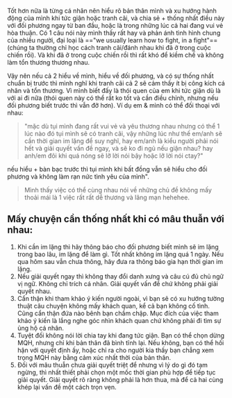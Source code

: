 Tốt hơn nữa là từng cá nhân nên hiểu rõ bản thân mình và xu hướng hành động của mình khi tức giận hoặc tranh cãi, và chia sẻ + thống nhất điều này với đối phương ngay từ ban đầu, hoặc là trong những lúc cả hai đang vui vẻ hòa thuận. Có 1 câu nói này mình thấy rất hay và phản ánh tình hình chung của nhiều người, đại loại là =="we usually learn how to fight, in a fight"== (chúng ta thường chỉ học cách tranh cãi/đánh nhau khi đã ở trong cuộc chiến rồi). Và khi đã ở trong cuộc chiến rồi thì rất khó để kiềm chế và không làm tổn thương thương nhau. 

Vậy nên nếu cả 2 hiểu về mình, hiểu về đối phương, và có sự thống nhất chuẩn bị trước thì mình nghĩ khi tranh cãi cả 2 sẽ cảm thấy ít bị công kích cá nhân và tổn thương. Vì mình biết đấy là thói quen của em khi tức giận dù là với ai đi nữa (thói quen này có thể rất ko tốt và cần điều chỉnh, nhưng nếu đối phương biết trước thì vẫn đỡ hơn). Ví dụ em & mình có thể đối thoại với nhau: 
>"mặc dù tụi mình đang rất vui vẻ và yêu thương nhau nhưng có thể 1 lúc nào đó tụi mình sẽ có tranh cãi, vậy những lúc như thế em/anh sẽ cần thời gian im lặng để suy nghĩ, hay em/anh là kiểu người phải nói hết và giải quyết vấn đề ngay, và sẽ ko đi ngủ nếu giận nhau? hay anh/em đôi khi quá nóng sẽ lỡ lời nói bậy hoặc lỡ lời nói ctay?" 

nếu hiểu + bàn bạc trước thì tụi mình khi bất đồng vẫn sẽ hiểu cho đối phương và không làm rạn nức tình yêu của mình". 

> Mình thấy việc có thể cùng nhau nói về những chủ đề không mấy thoải mái là 1 việc rất rất dễ thương và lãng mạn hehehee.

## Mấy chuyện cần thống nhất khi có mâu thuẫn với nhau:
1. Khi cần im lặng thì hãy thông báo cho đối phương biết mình sẽ im lặng trong bao lâu, im lặng để làm gì. Tốt nhất không im lặng quá 1 ngày. Nếu qua hôm sau vẫn chưa thông, hãy đưa ra thông báo gia hạn thời gian im lặng.
2. Nếu giải quyết ngay thì không thay đổi danh xưng và câu cú đủ chủ ngữ vị ngữ. Không chỉ trích cá nhân. Giải quyết vấn đề chứ không phải giải quyết nhau.
3. Cẩn thận khi tham khảo ý kiến người ngoài, vì bạn sẽ có xu hướng tường thuật câu chuyện không mấy khách quan, kể cả bạn không cố tình. Cũng cẩn thận đứa nào bênh bạn chầm chập. Mục đích của việc tham khảo ý kiến là lắng nghe góc nhìn khách quan chứ không phải đi tìm sự ủng hộ cá nhân.
4. Tuyệt đối không nói lời chia tay khi đang tức giận. Bạn có thể chọn dừng MQH, nhưng chỉ khi bản thân đã bình tĩnh lại. Nếu không, bạn có thể hối hận với quyết định ấy, hoặc chỉ ra cho người kia thấy bạn chẳng xem trọng MQH này bằng cảm xúc nhất thời của bản thân.
5. Đối với mâu thuẫn chưa giải quyết triệt để nhưng vì lý do gì đó tạm ngừng, thì nhất thiết phải chọn một mốc thời gian phù hợp để tiếp tục giải quyết. Giải quyết rõ ràng không phải là hơn thua, mà để cả hai cùng khép lại vấn đề một cách trọn vẹn.